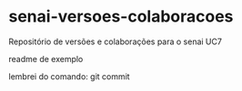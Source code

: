 # senai-versoes-colaboracoes
Repositório de versões e colaborações para o senai UC7

readme de exemplo

lembrei do comando: git commit
